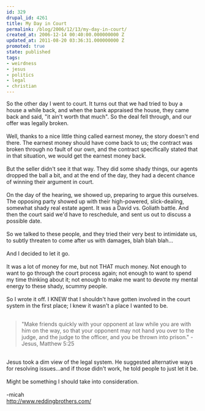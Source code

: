```yaml
---
id: 329
drupal_id: 4261
title: My Day in Court
permalink: /blog/2006/12/13/my-day-in-court/
created_at: 2006-12-14 00:40:00.000000000 Z
updated_at: 2011-08-20 03:36:31.000000000 Z
promoted: true
state: published
tags:
- weirdness
- jesus
- politics
- legal
- christian
---
```

So the other day I went to court. It turns out that we had tried to buy a house a while back, and when the bank appraised the house, they came back and said, "it ain't worth that much". So the deal fell through, and our offer was legally broken.<br /><br />Well, thanks to a nice little thing called earnest money, the story doesn't end there. The earnest money should have come back to us; the contract was broken through no fault of our own, and the contract specifically stated that in that situation, we would get the earnest money back.<br /><br />But the seller didn't see it that way. They did some shady things, our agents dropped the ball a bit, and at the end of the day, they had a decent chance of winning their argument in court.<br /><br />On the day of the hearing, we showed up, preparing to argue this ourselves. The opposing party showed up with their high-powered, slick-dealing, somewhat shady real estate agent. It was a David vs. Goliath battle. And then the court said we'd have to reschedule, and sent us out to discuss a possible date.<br /><br />So we talked to these people, and they tried their very best to intimidate us, to subtly threaten to come after us with damages, blah blah blah...<br /><br />And I decided to let it go.<br /><br />It was a lot of money for me, but not THAT much money. Not enough to want to go through the court process again; not enough to want to spend my time thinking about it; not enough to make me want to devote my mental energy to these shady, scummy people.<br /><br />So I wrote it off. I KNEW that I shouldn't have gotten involved in the court system in the first place; I knew it wasn't a place I wanted to be.<br /><br /><blockquote>"Make friends quickly with your opponent at law while you are with him on the way, so that your opponent may not hand you over to the judge, and the judge to the officer, and you be thrown into prison." - Jesus, Matthew 5:25</blockquote><br />Jesus took a dim view of the legal system. He suggested alternative ways for resolving issues...and if those didn't work, he told people to just let it be.<br /><br />Might be something I should take into consideration.<br /><br />-micah<br /><a href="http://www.reddingbrothers.com/">http://www.reddingbrothers.com/</a>
